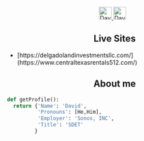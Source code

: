  <p align="center">
  <a href="https://www.linkedin.com/in/david-delgado-834506195/">
    <img src="	https://cdn1.iconfinder.com/data/icons/logotypes/32/circle-linkedin-1024.png" alt="David's Linkedin" height="30" width="30">
  </a>
  <a href="mailto:davidadelgado08@gmail.com" style="margin-right: 10px">
    <img src="https://cdn.worldvectorlogo.com/logos/gmail-icon.svg" alt="David's Email" height="30">
  </a>
</p>

<h2 align="center">Live Sites</h2>
   <ul>
     <li>[https://delgadolandinvestmentsllc.com/](https://www.centraltexasrentals512.com/)</li>
   </ul>
<h2 align="center">About me</h2>

```python
def getProfile():
  return {'Name': 'David',
          'Pronouns': [He,Him],
          'Employer': 'Sonos, INC',
          'Title': 'SDET'
         }
```


